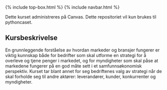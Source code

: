 {% include top-box.html %} <!-- Kode for å inkludere boksen på toppen av siden. Se _config.yml for å gjøre endringer. -->
{% include navbar.html %} <!-- Kode for navigasjonsmeny. Se navbar.html for å gjøre endringer. -->
<!-- Gjør endringer under her -->

Dette kurset administreres på Canvas. Dette repositoriet vil kun brukes til pythoncaset. 

## Kursbeskrivelse 
En grunnleggende forståelse av hvordan markeder og bransjer fungerer er viktig kunnskap både for bedrifter som skal utforme en strategi for å overleve og tjene penger i markedet, og for myndigheter som skal påse at markedene fungerer på en god måte sett i et samfunnsøkonomisk perspektiv. Kurset tar blant annet for seg bedriftenes valg av strategi når de skal forholde seg til andre aktører: leverandører, kunder, konkurrenter og myndigheter.


